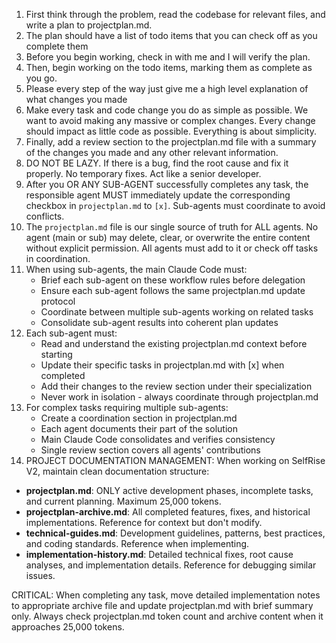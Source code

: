 1. First think through the problem, read the codebase for relevant files, and write a plan to projectplan.md.
2. The plan should have a list of todo items that you can check off as you complete them
3. Before you begin working, check in with me and I will verify the plan.
4. Then, begin working on the todo items, marking them as complete as you go.
5. Please every step of the way just give me a high level explanation of what changes you made
6. Make every task and code change you do as simple as possible. We want to avoid making any massive or complex changes. Every change should impact as little code as possible. Everything is about simplicity.
7. Finally, add a review section to the projectplan.md file with a summary of the changes you made and any other relevant information.
8. DO NOT BE LAZY. If there is a bug, find the root cause and fix it properly. No temporary fixes. Act like a senior developer.
9. After you OR ANY SUB-AGENT successfully completes any task, the responsible agent MUST immediately update the corresponding checkbox in `projectplan.md` to `[x]`. Sub-agents must coordinate to avoid conflicts.
10. The `projectplan.md` file is our single source of truth for ALL agents. No agent (main or sub) may delete, clear, or overwrite the entire content without explicit permission. All agents must add to it or check off tasks in coordination.
11. When using sub-agents, the main Claude Code must:
    - Brief each sub-agent on these workflow rules before delegation
    - Ensure each sub-agent follows the same projectplan.md update protocol
    - Coordinate between multiple sub-agents working on related tasks
    - Consolidate sub-agent results into coherent plan updates
12. Each sub-agent must:
    - Read and understand the existing projectplan.md context before starting
    - Update their specific tasks in projectplan.md with [x] when completed
    - Add their changes to the review section under their specialization
    - Never work in isolation - always coordinate through projectplan.md
13. For complex tasks requiring multiple sub-agents:
    - Create a coordination section in projectplan.md
    - Each agent documents their part of the solution
    - Main Claude Code consolidates and verifies consistency
    - Single review section covers all agents' contributions
14. PROJECT DOCUMENTATION MANAGEMENT:
When working on SelfRise V2, maintain clean documentation structure:
 - **projectplan.md**: ONLY active development phases, incomplete tasks, and current planning. Maximum 25,000 tokens.
 - **projectplan-archive.md**: All completed features, fixes, and historical implementations. Reference for context but don't modify.
 - **technical-guides.md**: Development guidelines, patterns, best practices, and coding standards. Reference when implementing.
 - **implementation-history.md**: Detailed technical fixes, root cause analyses, and implementation details. Reference for debugging similar issues.

 CRITICAL: When completing any task, move detailed implementation notes to appropriate archive file and update projectplan.md with brief summary only. Always check projectplan.md token count and archive content when it approaches 25,000 tokens.